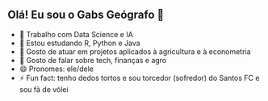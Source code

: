 ## Olá! Eu sou o Gabs Geógrafo 👋

- 🔭 Trabalho com Data Science e IA
- 🌱 Estou estudando R, Python e Java
- 👯 Gosto de atuar em projetos aplicados à agricultura e à econometria
- 💬 Gosto de falar sobre tech, finanças e agro
- 😄 Pronomes: ele/dele
- ⚡ Fun fact: tenho dedos tortos e sou torcedor (sofredor) do Santos FC e sou fã de vôlei
